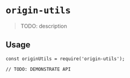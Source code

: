 # `origin-utils`

> TODO: description

## Usage

```
const originUtils = require('origin-utils');

// TODO: DEMONSTRATE API
```
